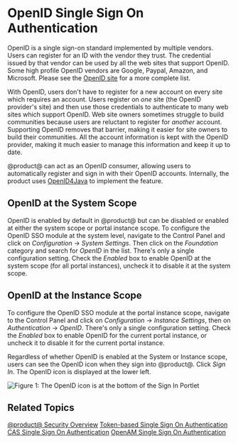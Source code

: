 # OpenID Single Sign On Authentication [](id=openid-single-sign-on-authentication)

OpenID is a single sign-on standard implemented by multiple vendors.  Users can
register for an ID with the vendor they trust. The credential issued by that
vendor can be used by all the web sites that support OpenID. Some high profile
OpenID vendors are Google, Paypal, Amazon, and Microsoft. Please see the [OpenID
site](http://www.openid.net/) for a more complete list.

With OpenID, users don't have to register for a new account on every site which
requires an account. Users register on *one* site (the OpenID provider's site)
and then use those credentials to authenticate to many web sites which support
OpenID. Web site owners sometimes struggle to build communities because users
are reluctant to register for *another* account.  Supporting OpenID removes that
barrier, making it easier for site owners to build their communities. All the
account information is kept with the OpenID provider, making it much easier to
manage this information and keep it up to date.

@product@ can act as an OpenID consumer, allowing users to automatically
register and sign in with their OpenID accounts. Internally, the product uses
[OpenID4Java](https://github.com/jbufu/openid4java) to implement the feature.

## OpenID at the System Scope [](id=openid-at-the-system-scope)

OpenID is enabled by default in @product@ but can be disabled or enabled at either
the system scope or portal instance scope. To configure the OpenID SSO module at
the system level, navigate to the Control Panel and click on *Configuration*
&rarr; *System Settings*. Then click on the *Foundation* category and search for
*OpenID* in the list. There's only a single configuration setting. Check the
*Enabled* box to enable OpenID at the system scope (for all portal instances),
uncheck it to disable it at the system scope.

## OpenID at the Instance Scope [](id=openid-at-the-instance-scope)

To configure the OpenID SSO module at the portal instance scope, navigate to the
Control Panel and click on *Configuration* &rarr; *Instance Settings*, then on
*Authentication* &rarr; *OpenID*. There's only a single configuration setting.
Check the *Enabled* box to enable OpenID for the current portal instance,
or uncheck it to disable it for the current portal instance.

Regardless of whether OpenID is enabled at the System or Instance scope, users
can see the OpenID icon when they sign into @product@. Click *Sign In*. The
OpenID icon is displayed at the lower left.

![Figure 1: The OpenID icon is at the bottom of the Sign In Portlet](../../../images/openid.png)


## Related Topics [](id=related-topics)

[@product@ Security Overview](/discover/deployment/-/knowledge_base/7-0/liferay-portal-security-overview)
[Token-based Single Sign On Authentication](/discover/deployment/-/knowledge_base/7-0/token-based-single-sign-on-authentication)
[CAS Single Sign On Authentication](/discover/deployment/-/knowledge_base/7-0/cas-central-authentication-service-single-sign-on-authentication)
[OpenAM Single Sign On Authentication](/discover/deployment/-/knowledge_base/7-0/opensso-single-sign-on-authentication)

